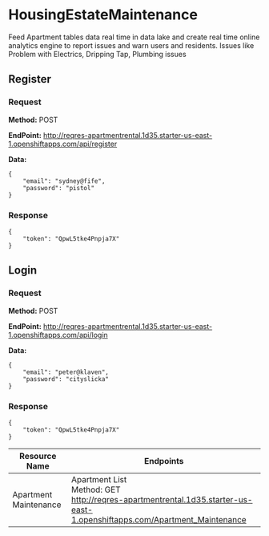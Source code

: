 # HousingEstateMaintenance
Feed Apartment tables data real time in data lake and create real time online analytics engine to report issues and warn users and residents. Issues like Problem with Electrics, Dripping Tap, Plumbing issues



## Register

### Request
**Method:** POST

**EndPoint:** <http://reqres-apartmentrental.1d35.starter-us-east-1.openshiftapps.com/api/register>

**Data:**
```
{
    "email": "sydney@fife",
    "password": "pistol"
}
```
### Response
```
{
    "token": "QpwL5tke4Pnpja7X"
}
```

## Login

### Request
**Method:** POST

**EndPoint:** <http://reqres-apartmentrental.1d35.starter-us-east-1.openshiftapps.com/api/login>

**Data:**
```
{
    "email": "peter@klaven",
    "password": "cityslicka"
}
```
### Response
```
{
    "token": "QpwL5tke4Pnpja7X"
}
```

Resource Name | Endpoints
----------|----------
Apartment Maintenance | Apartment List <br> Method: GET <br> http://reqres-apartmentrental.1d35.starter-us-east-1.openshiftapps.com/Apartment_Maintenance
